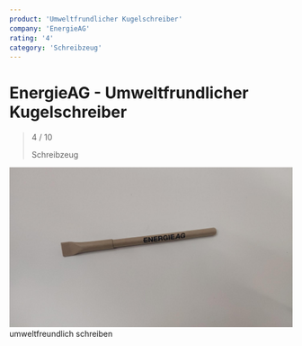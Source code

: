 ```yaml
---
product: 'Umweltfrundlicher Kugelschreiber'
company: 'EnergieAG'
rating: '4'
category: 'Schreibzeug'
---
```


# EnergieAG - Umweltfrundlicher Kugelschreiber
>
> 4 / 10
>
> Schreibzeug

![Umweltfrundlicher Kugelschreiber](assets\energieag-umweltfrundlicher-kugelschreiber-67d56a01-1d62-4eb5-97c0-eec352646380.jpg)
umweltfreundlich schreiben
